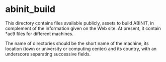 # abinit_build
This directory contains files available publicly, assets to build ABINIT, in complement of the information given on the Web site.
At present, it contain *ac9 files for different machines.

The name of directories should be the short name of the machine, its location (town or university or computing center) 
and its country, with an underscore separating successive fields.
